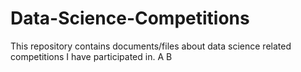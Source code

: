 # Data-Science-Competitions
This repository contains documents/files about data science related competitions I have participated in.
A
B
